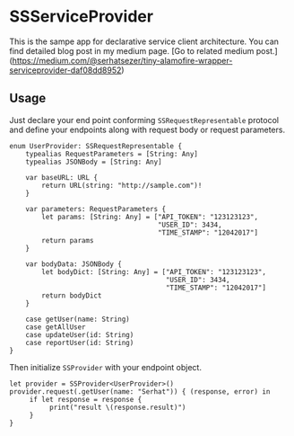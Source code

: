 # SSServiceProvider

This is the sampe app for declarative service client architecture. You can find detailed blog post in my medium page. [Go to related medium post.] (https://medium.com/@serhatsezer/tiny-alamofire-wrapper-serviceprovider-daf08dd8952)

## Usage
Just declare your end point conforming `SSRequestRepresentable` protocol and define your endpoints along with request body or request parameters.
```
enum UserProvider: SSRequestRepresentable {
    typealias RequestParameters = [String: Any]
    typealias JSONBody = [String: Any]
    
    var baseURL: URL {
        return URL(string: "http://sample.com")!
    }
    
    var parameters: RequestParameters {
        let params: [String: Any] = ["API_TOKEN": "123123123",
                                     "USER_ID": 3434,
                                     "TIME_STAMP": "12042017"]
        return params
    }
    
    var bodyData: JSONBody {
        let bodyDict: [String: Any] = ["API_TOKEN": "123123123",
                                       "USER_ID": 3434,
                                       "TIME_STAMP": "12042017"]
        return bodyDict
    }
    
    case getUser(name: String)
    case getAllUser
    case updateUser(id: String)
    case reportUser(id: String)
}
```

Then initialize `SSProvider` with your endpoint object. 

```
let provider = SSProvider<UserProvider>()
provider.request(.getUser(name: "Serhat")) { (response, error) in
     if let response = response {
          print("result \(response.result)")
     }
}
```
